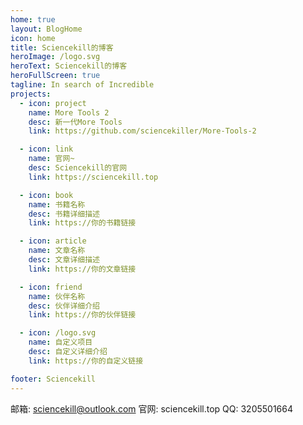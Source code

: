 ```yaml
---
home: true
layout: BlogHome
icon: home
title: Sciencekill的博客
heroImage: /logo.svg
heroText: Sciencekill的博客
heroFullScreen: true
tagline: In search of Incredible
projects:
  - icon: project
    name: More Tools 2
    desc: 新一代More Tools
    link: https://github.com/sciencekiller/More-Tools-2

  - icon: link
    name: 官网~
    desc: Sciencekill的官网
    link: https://sciencekill.top

  - icon: book
    name: 书籍名称
    desc: 书籍详细描述
    link: https://你的书籍链接

  - icon: article
    name: 文章名称
    desc: 文章详细描述
    link: https://你的文章链接

  - icon: friend
    name: 伙伴名称
    desc: 伙伴详细介绍
    link: https://你的伙伴链接

  - icon: /logo.svg
    name: 自定义项目
    desc: 自定义详细介绍
    link: https://你的自定义链接

footer: Sciencekill
---
```


邮箱: sciencekill@outlook.com 官网: sciencekill.top QQ: 3205501664
